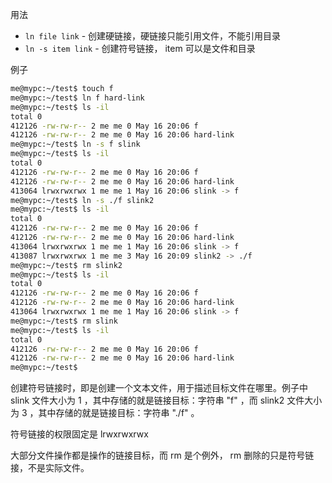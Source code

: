 用法
- `ln file link` - 创建硬链接，硬链接只能引用文件，不能引用目录
- `ln -s item link` - 创建符号链接， item 可以是文件和目录


例子
```bash
me@mypc:~/test$ touch f
me@mypc:~/test$ ln f hard-link
me@mypc:~/test$ ls -il
total 0
412126 -rw-rw-r-- 2 me me 0 May 16 20:06 f
412126 -rw-rw-r-- 2 me me 0 May 16 20:06 hard-link
me@mypc:~/test$ ln -s f slink
me@mypc:~/test$ ls -il
total 0
412126 -rw-rw-r-- 2 me me 0 May 16 20:06 f
412126 -rw-rw-r-- 2 me me 0 May 16 20:06 hard-link
413064 lrwxrwxrwx 1 me me 1 May 16 20:06 slink -> f
me@mypc:~/test$ ln -s ./f slink2
me@mypc:~/test$ ls -il
total 0
412126 -rw-rw-r-- 2 me me 0 May 16 20:06 f
412126 -rw-rw-r-- 2 me me 0 May 16 20:06 hard-link
413064 lrwxrwxrwx 1 me me 1 May 16 20:06 slink -> f
413087 lrwxrwxrwx 1 me me 3 May 16 20:09 slink2 -> ./f
me@mypc:~/test$ rm slink2
me@mypc:~/test$ ls -il
total 0
412126 -rw-rw-r-- 2 me me 0 May 16 20:06 f
412126 -rw-rw-r-- 2 me me 0 May 16 20:06 hard-link
413064 lrwxrwxrwx 1 me me 1 May 16 20:06 slink -> f
me@mypc:~/test$ rm slink
me@mypc:~/test$ ls -il
total 0
412126 -rw-rw-r-- 2 me me 0 May 16 20:06 f
412126 -rw-rw-r-- 2 me me 0 May 16 20:06 hard-link
me@mypc:~/test$ 
```


创建符号链接时，即是创建一个文本文件，用于描述目标文件在哪里。例子中 slink 文件大小为 1 ，其中存储的就是链接目标：字符串 "f" ，而 slink2 文件大小为 3 ，其中存储的就是链接目标：字符串 "./f" 。


符号链接的权限固定是 lrwxrwxrwx


大部分文件操作都是操作的链接目标，而 rm 是个例外， rm 删除的只是符号链接，不是实际文件。